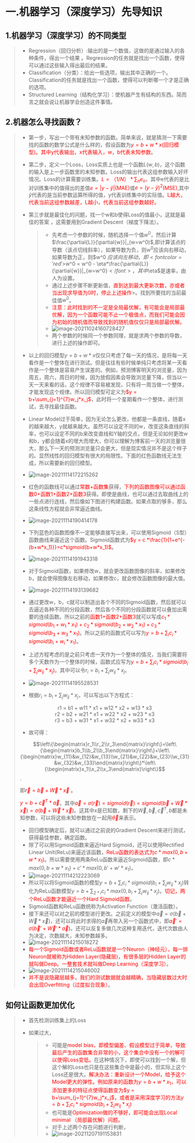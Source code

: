 # 一.机器学习（深度学习）先导知识

## 1.机器学习（深度学习）的不同类型

> * Regression（回归分析）:输出的是一个数值，这做的是通过输入的各种条件，得出一个结果 。Regression的任务就是找出一个函数，使得可以通过这些输入得出最后的结果。
> * Classification（分类）：给出一些选项，输出其中正确的一个。Classification的任务就是找出一个函数，使得可以判断哪一个才是正确的选项。
> * Structured Learning（结构化学习）：使机器产生有结构的东西。简而言之就会说让机器学会创造这件事情。

## 2.机器怎么寻找函数？

> * 第一步，写出一个带有未知参数的函数。简单来说，就是猜测一下需要找的函数的数学公式是什么样的，假设函数为<font color='red'>$y=b+w*x$(回归模型)。其中y代表输出，x代表输入，w，b代表未知参数</font>。
>
> * 第二步，定义一个Loss，Loss实质上也是一个函数$L(w,b)$，这个函数的输入是上一步函数里的未知参数。Loss的输出代表这组参数输入好坏情况。Loss的计算需要训练集。<font color = 'red'>$L=（1/N）*\sum_n{e_n}$</font>，其中e代表的是比对训练集中的值得出的差值<font color = 'red'>$e=|y-\widehat{y}|$(MAE)</font>或<font color = 'red'>$e=(y-\widehat{y})^2$(MSE)</font>,其中$\widehat{y}$代表的是当前参数运算所得的值，y代表训练集中的实际值。<font color = 'red'>L越大，代表当前这组参数越差，L越小，代表当前这组参数越好。</font>
>
> * 第三步就是最佳化的问题，找一个w和b使得Loss的值最小，这就是最佳的答案 ，这需要用到Gradient Descent（梯度下降法）。
>
>   > * 先考虑一个参数的时候，随机选择一个值$w^0$，然后计算$\frac{\partial{L}}{\partial{w}}|_(w=w^0)$,即计算该点的导数（该点切线斜率），如果导数为负，则$w ^0$应该向右移动，如果导数为正，则$w^0 $应该向左移动，即<font color =  'red'>$w^0 = w^0 - \eta*\frac{\partial{L}}{\partial{w}}|_{w=w^0}$</font>，其中$\eta$是速率，由人为设置。
>   > * 通过上述步骤不断更新值，<font color = 'red'>直到达到最大更新次数，亦或者当出现求导值为0时，停止上述操作</font>>。找到所要找的当前最佳值$w ^0$。
>   > * <font color = 'red'>注意：此时找到的不一定是全局最优解，有可能会是局部最优解，因为一个函数可能不止一个极值点，而我们可能会因为初始的随机值而导致找到的随机值仅仅只是局部最优解。</font>
>   > * ![image-20211024160728427](F:\Learning_notes\深度学习\image-20211024160728427.png)
>   > * 两个参数的时候同一个参数同理，就是求两个参数的导数，进行上述的操作即可。
>
> * 以上的回归模型$y = b+w*x$仅仅只考虑了每一天的情况，是将每一天看作是一个整体在进行测试。但是往往有些时候单纯只考虑将某一天看作是一个整体是容易产生误差的。例如，预测博客明天的浏览量，因为周五，周六，周日的时候，因为放假因素会导致浏览量下降，但当以一天一天来看的话，这个规律不容易被发现，只有将一周当做一个整体，才能发现这个规律。所以回归模型可定义为<font color = 'red'>$y = b+\sum_{j=1}^{7}w_j*x_j$</font>，此时将一个星期看作一个整体，进行测试，去寻找最佳函数。
> * Linear Model过于简单，因为无论怎么更改，他都是一条直线，随着x的越来越大，y就越来越大。虽然可以设定不同的w，改变这条直线的斜率，也可以设定不同的b来改变直线和Y轴的交点，但是无论如何更改w和b，y都会随着x的增大而增大，你可以理解为博客前一天的浏览量很大，那么下一天的预测浏览量只会更大，但是现实情况并不是这个样子的。显然线性的回归模型有很大的局限性。下面的红色函数线无法生成，所以需要新的回归模型。
> * ![image-20211114172215262](F:\Learning_notes\深度学习\image-20211114172215262.png)
> * 红色的函数线可以通过<font color = 'red'>常数+函数集</font>获得，<font color ='red'>下列的函数图像可以通过函数0+函数1+函数2+函数3</font>获得。即使是曲线，也可以通过去取曲线上的一些点进行连线，然后像如下图进行构建函数。如果点取的够多，那么这条线性方程就会非常逼近曲线。
> * ![image-20211114190414178](F:\Learning_notes\深度学习\image-20211114190414178.png)
> * 下列蓝色的函数图像不一定能够直接写出来，可以使用Sigmoid（S型）函数曲线来逼近这个函数。Sigmoid函数式为<font color = 'red'>$y = c *\frac{1}{1+e^{-(b+w*x_1)}}=c*sigmoid(b+w*x_1)$</font>。
> * ![image-20211114191943318](F:\Learning_notes\深度学习\image-20211114191943318.png)
> * 对于Sigmoid函数，如果修改w，就会更改函数图像的斜率，如果修改b，就会使得图像左右移动，如果修改c，就会修改函数图像的最大值。
> * ![image-20211114193139682](F:\Learning_notes\深度学习\image-20211114193139682.png)
> * 通过更改w，b，c就可以制造出各个不同的Sigmoid函数，然后就可以去逼近各种不同的分段函数，然后各个不同的分段函数就可以叠加出需要的连续函数。所以之前的<font color = 'red'>函数1+函数2+函数3</font>就可以写成<font color ='red'>$c_1*sigmoid(b_1+w_1*x_1)+c_2*sigmoid(b_2+w_2*x_1)+c_3*sigmoid(b_3+w_3*x_1)$</font>。所以之前的函数式可以写为<font color ='red'>$y=b+\sum_i{c_i*sigmoid(b_i+w_i*x_1)}$</font>。
> * 上述方程考虑的是之前只考虑一天作为一个整体的情况，当我们需要将多个天数作为一个整体的时候，函数式应写为<font color = 'red'>$y=b+\sum_i{c_i}*sigmoid(b_i+\sum_j{w_{ij}*x_j})$</font>。其中可以令$r_i = b_i+\sum_j{w_{ij}*x_j}$。
> * ![image-20211114195528531](F:\Learning_notes\深度学习\image-20211114195528531.png)
> * 根据$r_i = b_i+\sum_j{w_{ij}*x_j}$，可以写出以下方程式：
>
> <center>r1 = b1 + w11 * x1 + w12 * x2 + w13 * x3<br/>
>     r2 = b2 + w21 * x1 + w22 * x2 + w23 * x3<br/>
>     r3 = b3 + w31 * x1 + w32 * x2 + w33 * x3</center>
>
> * 故可得：
>
> $$\left\{\begin{matrix}r_1\\r_2\\r_3\end{matrix}\right\}=\left\{\begin{matrix}b_1\\b_2\\b_3\end{matrix}\right\}+\left\{\begin{matrix}w_{11}&w_{12}&w_{13}\\w_{21}&w_{22}&w_{23}\\w_{31}&w_{32}&w_{33}\end{matrix}\right\}*\left\{\begin{matrix}x_1\\x_2\\x_3\end{matrix}\right\}$$.
>
> 即<font color = 'red'>$\vec r= \vec b + \vec W * \vec x$ </font>。
>
> <font color = 'red'>$y = b + \vec c^T * \vec a $</font>，其中<font color = 'red'>$\vec a = \sigma(\vec r)= sigmoid (\vec r)=sigmoid(\vec b + \vec W * \vec x)=\sigma(\vec b + \vec W * \vec x)$</font>。这其中x是已知数，剩下的$\vec W,\vec b,\vec c^T,b$都是未知参数，可以将这些未知参数放在一起用<font color = 'red'>$\vec {\theta}$</font>来表示。
>
> * 回归模型确定后，就可以通过之前说的Gradient Descent来进行测试，获得最佳参数，确定函数。
> * 除了可以用Sigmoid函数来逼近Hard Sigmoid，还可以使用Rectified Linear Unit(ReLu)来逼近该函数，<font color = 'red'>ReLu函数的表达式为$c*max(0,b+w*x_1)$</font>。所以需要使用两条ReLu函数来逼近Sigmoid函数，即$c*max(0,b+w*x_1)+c'*max(0,b'+w'*x_1)$。
> * ![image-20211114212223069](F:\Learning_notes\深度学习\image-20211114212223069.png)
> * 所以可以将Sigmoid函数的模型$y=b+\sum{_i}c_i*sigmoid(b_i+\sum{_j}w_{ij}*x_j)$转化为ReLu函数模型$y = b+\sum_{2*i}c_i*max (0,b_i+\sum_jw_{ij}*x_j)$。<font color = 'red'>切记，两个ReLu函数才能逼近一个Hard Sigmoid函数</font>。
> * Sigmoid函数和ReLu函数统称为Activation Function（激活函数）。
> * 接下来还可以对之前的模型进行更改。之前定义的模型中$\vec a= \sigma(\vec b + \vec W * \vec x)$，还可以将此时求得的$\vec a$再带入另一个函数式中，即<font color ='red'>$\vec a' = \sigma(\vec b'+\vec W'*\vec a)$</font>。还可以反复多做几次这种复用迭代，迭代次数由人为决定，次数越大，未知参数越多。
> * ![image-20211114215018272](F:\Learning_notes\深度学习\image-20211114215018272.png)
> * <font color = 'red'>每一个Sigmoid函数或者ReLu函数就是一个Neuron（神经元），每一排Neuron就被称为Hidden Layer(隐藏层)，有很多层的Hidden Layer的就叫做Deep。一整套技术就叫做Deep Learning（深度学习）</font>。
> * ![image-20211114215046002](F:\Learning_notes\深度学习\image-20211114215046002.png)
> * <font color = 'red'>并不是说隐藏层越多，我们的测试数据就会越精确，当隐藏层数过大时会出现Overfitting（过度拟合现象）</font>。
>

## 如何让函数更加优化

> * 首先检测训练集上的Loss 
>
> * 如果过大，
>
>   > * 可能是<font color = 'red'>model bias，即模型偏差、假设模型过于简单，导致最后产生的函数集合非常的小，这个集合中没有一个的解可以使得Loss变低。</font>在这种情况下，即使可以找到一个解，但这个解的Loss也只是在这些集合中是最小的，但实际上这个Loss还是很大。<font color = 'red'>解决办法：重新设计一个Model，给予这个Model更大的弹性。例如原来的函数为$y= b+w*x_1$，可以添加更多的特征点使得函数变为$y = b+\sum_{j=1}^{7}w_j*x_j$，或者是采用深度学习的方法$y=b+\sum_i{c_i}*sigmoid(b_i+\sum_j{w_{ij}*x_j})$</font>
>   > * 也可能是<font color = 'red'>Optimization做的不够好，即可能会出现Local minimal （局部最优解）问题。 </font>
>   > * 对于上述两个存在问题进行判断，
>   > * ![image-20211207191153831](F:\Learning_notes\深度学习\image-20211207191153831.png)

